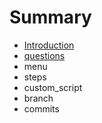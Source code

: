 # Summary

* [Introduction](README.md)
* [questions](questions.md)
* menu
* steps
* custom_script
* branch
* commits

